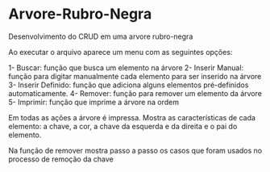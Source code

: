 # Arvore-Rubro-Negra
Desenvolvimento do CRUD em uma arvore rubro-negra

Ao executar o arquivo aparece um menu com as seguintes opções:

1- Buscar: função que busca um elemento na árvore
2- Inserir Manual: função para digitar manualmente cada elemento para ser inserido na árvore
3- Inserir Definido: função que adiciona alguns elementos pré-definidos automaticamente.
4- Remover: função para remover um elemento da árvore 
5- Imprimir: função que imprime a árvore na ordem

Em todas as ações a árvore é impressa. Mostra as características de cada elemento: a chave, a cor, a chave da esquerda e da direita e o pai do elemento.

Na função de remover mostra passo a passo os casos que foram usados no processo de remoção da chave

